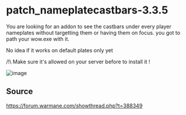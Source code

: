# patch_nameplatecastbars-3.3.5

You are looking for an addon to see the castbars under every player nameplates without targetting them or having them on focus.
you got to path your wow.exe with it.

No idea if it works on default plates only yet

/!\ Make sure it's allowed on your server before to install it !

![image](https://github.com/user-attachments/assets/c406218f-ea91-46d3-8df8-485fb1ca645c)


## Source 
https://forum.warmane.com/showthread.php?t=388349
